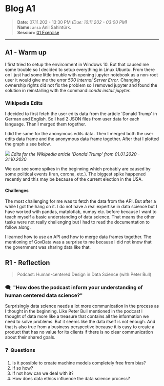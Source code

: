 ﻿
# Blog A1
> **Date:** 07.11.202 - 13:30 PM *(Due: 10.11.202 - 03:00 PM)*  
> **Name:** `ansa` Anil Sahintürk.  
> **Session:** [01 Exercise](01_exercise)   
----

## A1 - Warm up

I first tried to setup the environment in Windows 10. But that caused me some trouble so I decided to setup everything in Linux Ubuntu. From there on I just had some little trouble with opening jupyter notebook as a non-root user it would give me the error _500 Internal Server Error_. Changing ownership rights did not fix the problem so I removed jupyter and found the solution in reinstalling with the command _conda install jupyter._

### Wikipedia Edits
I decided to first fetch the user edits data from the article 'Donald Trump' in German and English. So I had 2 JSON files from user data for each language. Than I merged them together.

I did the same for the anonymous edits data. Then I merged both the user edits data frame and the anonymous data frame together. After that I plotted the graph u see below.

![](https://gblobscdn.gitbook.com/assets%2F-MLXUNAbLGVqvn6dZBCx%2F-MLXWu0aoWJ_IQ7n32OJ%2F-MLXarUl1IowsDkiVdaK%2FBildschirmfoto%20von%202020-11-07%2013-07-52.png?alt=media&token=ffd10075-a80c-4ca0-beec-d4056fbf5bf9)
*Edits for the Wikipedia article 'Donald Trump' from 01.01.2020 - 31.10.2020*

We can see some spikes in the beginning which probably are caused by some political events (Iran, corona, etc.). The biggest spike happened recently and this may be because of the current election in the USA.


#### Challenges

The most challenging for me was to fetch the data from the API. But after a while I got the hang on it. I do not have a real expertise in data science but I have worked with pandas, matplotlab, numpy etc. before because I want to teach myself a basic understanding of data science. That means the other tasks were not really challenging but I had to read the documentation to follow along.

I learned how to use an API and how to merge data frames together. The mentioning of GovData was a surprise to me because I did not know that the government was sharing data like that.

## R1 - Reflection
> Podcast: Human-centered Design in Data Science (with Peter Bull)


### 🗨️&nbsp; "How does the podcast inform your understanding of human centered data science?"  
Surprisingly data science needs a lot more communication in the process as I thought in the beginning. Like Peter Bull mentioned in the podcast I thought of data more like a treasure that contains all the information we need to solve problems. But it seems like the data itself is not enough. And that is also true from a business perspective because it is easy to create a product that has no value for its clients if there is no clear communication about their shared goals.

### ❓&nbsp; Questions 
1. Is it possible to create machine models completely free from bias?
2. If so how?
3. If not how can we deal with it?
4. How does data ethics influence the data science process?

